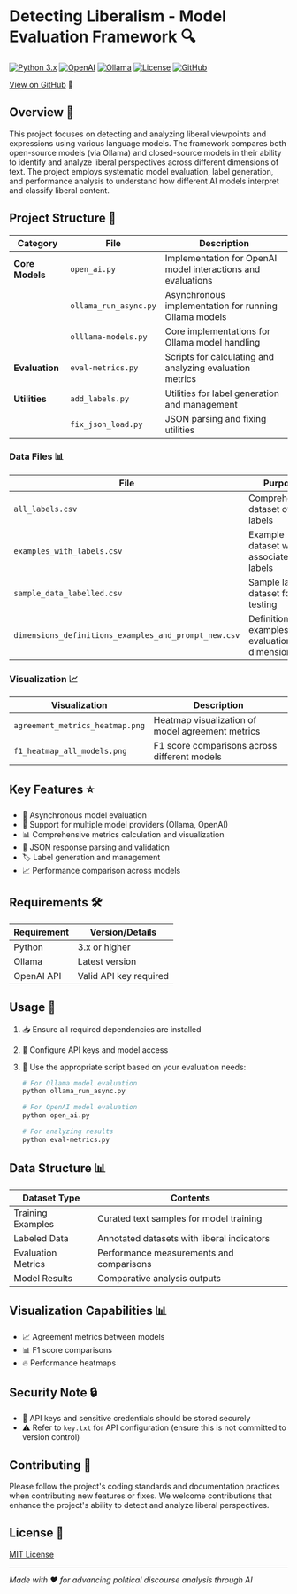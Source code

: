 # Detecting Liberalism - Model Evaluation Framework 🔍

[![Python 3.x](https://img.shields.io/badge/python-3.x-blue.svg)](https://www.python.org/)
[![OpenAI](https://img.shields.io/badge/OpenAI-API-green.svg)](https://openai.com/)
[![Ollama](https://img.shields.io/badge/Ollama-Models-orange.svg)](https://ollama.ai/)
[![License](https://img.shields.io/badge/License-MIT-yellow.svg)](https://opensource.org/licenses/MIT)
[![GitHub](https://img.shields.io/badge/GitHub-mv96/detecting__liberalism-black.svg)](https://github.com/mv96/detecting_liberalism)

[View on GitHub](https://github.com/mv96/detecting_liberalism) 🔗

## Overview 🎯

This project focuses on detecting and analyzing liberal viewpoints and expressions using various language models. The framework compares both open-source models (via Ollama) and closed-source models in their ability to identify and analyze liberal perspectives across different dimensions of text. The project employs systematic model evaluation, label generation, and performance analysis to understand how different AI models interpret and classify liberal content.

## Project Structure 📁

| Category        | File                  | Description                                                  |
| --------------- | --------------------- | ------------------------------------------------------------ |
| **Core Models** | `open_ai.py`          | Implementation for OpenAI model interactions and evaluations |
|                 | `ollama_run_async.py` | Asynchronous implementation for running Ollama models        |
|                 | `olllama-models.py`   | Core implementations for Ollama model handling               |
| **Evaluation**  | `eval-metrics.py`     | Scripts for calculating and analyzing evaluation metrics     |
| **Utilities**   | `add_labels.py`       | Utilities for label generation and management                |
|                 | `fix_json_load.py`    | JSON parsing and fixing utilities                            |

### Data Files 📊

| File                                                 | Purpose                                            |
| ---------------------------------------------------- | -------------------------------------------------- |
| `all_labels.csv`                                     | Comprehensive dataset of labels                    |
| `examples_with_labels.csv`                           | Example dataset with associated labels             |
| `sample_data_labelled.csv`                           | Sample labeled dataset for testing                 |
| `dimensions_definitions_examples_and_prompt_new.csv` | Definitions and examples for evaluation dimensions |

### Visualization 📈

| Visualization                   | Description                                      |
| ------------------------------- | ------------------------------------------------ |
| `agreement_metrics_heatmap.png` | Heatmap visualization of model agreement metrics |
| `f1_heatmap_all_models.png`     | F1 score comparisons across different models     |

## Key Features ⭐

- 🚀 Asynchronous model evaluation
- 🤖 Support for multiple model providers (Ollama, OpenAI)
- 📊 Comprehensive metrics calculation and visualization
- 🔄 JSON response parsing and validation
- 🏷️ Label generation and management
- 📈 Performance comparison across models

## Requirements 🛠️

| Requirement | Version/Details        |
| ----------- | ---------------------- |
| Python      | 3.x or higher          |
| Ollama      | Latest version         |
| OpenAI API  | Valid API key required |

## Usage 📝

1. 📥 Ensure all required dependencies are installed
2. 🔑 Configure API keys and model access
3. 🚀 Use the appropriate script based on your evaluation needs:

   ```bash
   # For Ollama model evaluation
   python ollama_run_async.py

   # For OpenAI model evaluation
   python open_ai.py

   # For analyzing results
   python eval-metrics.py
   ```

## Data Structure 📊

| Dataset Type       | Contents                                   |
| ------------------ | ------------------------------------------ |
| Training Examples  | Curated text samples for model training    |
| Labeled Data       | Annotated datasets with liberal indicators |
| Evaluation Metrics | Performance measurements and comparisons   |
| Model Results      | Comparative analysis outputs               |

## Visualization Capabilities 📊

- 📈 Agreement metrics between models
- 📊 F1 score comparisons
- 🔥 Performance heatmaps

## Security Note 🔒

- 🔐 API keys and sensitive credentials should be stored securely
- ⚠️ Refer to `key.txt` for API configuration (ensure this is not committed to version control)

## Contributing 🤝

Please follow the project's coding standards and documentation practices when contributing new features or fixes. We welcome contributions that enhance the project's ability to detect and analyze liberal perspectives.

## License 📄

[MIT License](https://opensource.org/licenses/MIT)

---

_Made with ❤️ for advancing political discourse analysis through AI_
